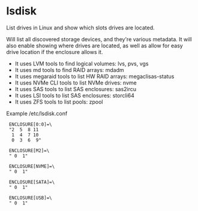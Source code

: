 # lsdisk
List drives in Linux and show which slots drives are located.

Will list all discovered storage devices, and they're various metadata.
It will also enable showing where drives are located, as well as allow
for easy drive location if the enclosure allows it.

 * It uses LVM tools to find logical volumes: lvs, pvs, vgs
 * It uses md tools to find RAID arrays: mdadm
 * It uses megaraid tools to list HW RAID arrays: megaclisas-status
 * It uses NVMe CLI tools to list NVMe drives: nvme
 * It uses SAS tools to list SAS enclosures: sas2ircu
 * It uses LSI tools to list SAS enclosures: storcli64
 * It uses ZFS tools to list pools: zpool

Example /etc/lsdisk.conf

     ENCLOSURE[0:0]=\
     "2  5  8 11
      1  4  7 10
      0  3  6  9"
    
     ENCLOSURE[M2]=\
     " 0  1"
    
     ENCLOSURE[NVME]=\
     " 0  1"
    
     ENCLOSURE[SATA]=\
     " 0  1"
    
     ENCLOSURE[USB]=\
     " 0  1"
